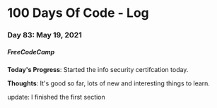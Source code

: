 # 100 Days Of Code - Log
### Day 83: May 19, 2021
##### FreeCodeCamp 

**Today's Progress**: Started the info security certifcation today. 

**Thoughts**: It's good so far, lots of new and interesting things to learn. 

update: I finished the first section 